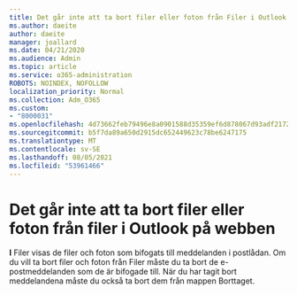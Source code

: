 ```yaml
---
title: Det går inte att ta bort filer eller foton från Filer i Outlook på webben
ms.author: daeite
author: daeite
manager: joallard
ms.date: 04/21/2020
ms.audience: Admin
ms.topic: article
ms.service: o365-administration
ROBOTS: NOINDEX, NOFOLLOW
localization_priority: Normal
ms.collection: Adm_O365
ms.custom:
- "8000031"
ms.openlocfilehash: 4d73662feb79496e8a0901588d35359ef6d878067d93adf2172504e4d96af1cc
ms.sourcegitcommit: b5f7da89a650d2915dc652449623c78be6247175
ms.translationtype: MT
ms.contentlocale: sv-SE
ms.lasthandoff: 08/05/2021
ms.locfileid: "53961466"
---
```

# <a name="cant-delete-files-or-photos-from-files-in-outlook-on-the-web"></a>Det går inte att ta bort filer eller foton från filer i Outlook på webben

**I** Filer visas de filer och foton som bifogats till meddelanden i postlådan. Om du vill ta bort filer och foton från Filer måste du ta bort de e-postmeddelanden som de är bifogade till. När du har tagit bort meddelandena måste du också ta bort dem från mappen Borttaget.